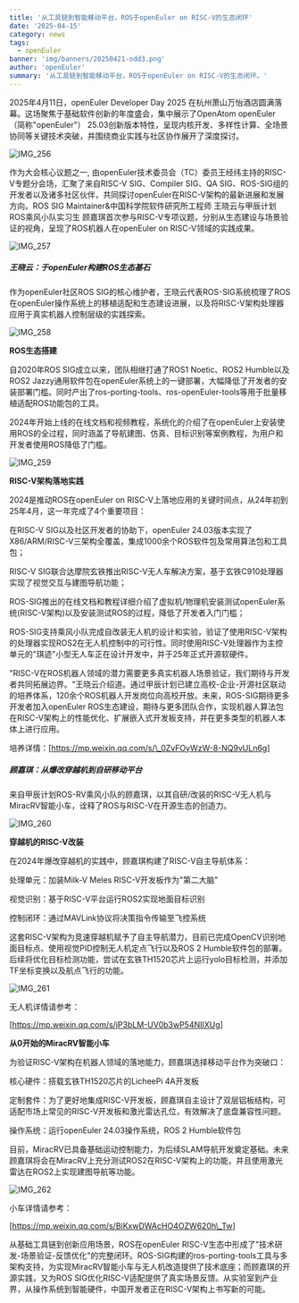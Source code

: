 ```yaml
---
title: '从工具链到智能移动平台，ROS于openEuler on RISC-V的生态闭环'
date: '2025-04-15'
category: news
tags:
  - openEuler
banner: 'img/banners/20250421-odd3.png'
author: 'openEuler'
summary: '从工具链到智能移动平台，ROS于openEuler on RISC-V的生态闭环。'
---
```




2025年4月11日，openEuler Developer Day 2025
在杭州萧山万怡酒店圆满落幕。这场聚焦于基础软件创新的年度盛会，集中展示了OpenAtom
openEuler（简称"openEuler"）
25.03创新版本特性，呈现内核开发、多样性计算、全场景协同等关键技术突破，并围绕商业实践与社区协作展开了深度探讨。

![IMG\_256](./media/image1.png)

作为大会核心议题之一, 由openEuler技术委员会（TC）委员王经纬主持的RISC-V专题分会场，汇聚了来自RISC-V
SIG、Compiler SIG、QA
SIG、ROS-SIG组的开发者以及诸多社区伙伴，共同探讨openEuler在RISC-V架构的最新进展和发展方向。ROS
SIG Maintainer&中国科学院软件研究所工程师
王晓云与甲辰计划ROS乘风小队实习生
顾嘉琪首次参与RISC-V专项议题，分别从生态建设与场景验证的视角，呈现了ROS机器人在openEuler
on RISC-V领域的实践成果。

![IMG\_257](./media/image2.png)

##### **王晓云：于openEuler构建ROS生态基石**

作为openEuler社区ROS
SIG的核心维护者，王晓云代表ROS-SIG系统梳理了ROS在openEuler操作系统上的移植适配和生态建设进展，以及将RISC-V架构处理器应用于真实机器人控制层级的实践探索。

![IMG\_258](./media/image3.png)

**ROS生态搭建**

自2020年ROS SIG成立以来，团队相继打通了ROS1 Noetic、ROS2 Humble以及ROS2
Jazzy通用软件包在openEuler系统上的一键部署，大幅降低了开发者的安装部署门槛。同时产出了ros-porting-tools、ros-openEuler-tools等用于批量移植适配ROS功能包的工具。

2024年开始上线的在线文档和视频教程，系统化的介绍了在openEuler上安装使用ROS的全过程，同时涵盖了导航建图、仿真、目标识别等案例教程，为用户和开发者使用ROS降低了门槛。

![IMG\_259](./media/image4.png)



**RISC-V架构落地实践**

2024是推动ROS在openEuler on
RISC-V上落地应用的关键时间点，从24年初到25年4月，这一年完成了4个重要项目：


在RISC-V SIG以及社区开发者的协助下，openEuler
24.03版本实现了X86/ARM/RISC-V三架构全覆盖，集成1000余个ROS软件包及常用算法包和工具包；



RISC-V
SIG联合达摩院玄铁推出RISC-V无人车解决方案，基于玄铁C910处理器实现了视觉交互与建图导航功能；



ROS-SIG推出的在线文档和教程详细介绍了虚拟机/物理机安装测试openEuler系统(RISC-V架构)以及安装测试ROS的过程，降低了开发者入门门槛；

   

ROS-SIG支持乘风小队完成自改装无人机的设计和实验，验证了使用RISC-V架构的处理器实现ROS2在无人机控制中的可行性。同时使用RISC-V处理器作为主控单元的"琪迹"小型无人车正在设计开发中，并于25年正式开源软硬件。



"RISC-V在ROS机器人领域的潜力需要更多真实机器人场景验证，我们期待与开发者共同拓展边界。"王晓云介绍道。通过甲辰计划已建立高校-企业-开源社区联动的培养体系，120余个ROS机器人开发岗位向高校开放。未来，ROS-SIG期待更多开发者加入openEuler
ROS生态建设，期待与更多团队合作，实现机器人算法包在RISC-V架构上的性能优化、扩展嵌入式开发板支持，并在更多类型的机器人本体上进行应用。

培养详情：[https://mp.weixin.qq.com/s/\_0ZvFOyWzW-8-NQ9vULn6g]

##### **顾嘉琪：从爆改穿越机到自研移动平台**

来自甲辰计划ROS-RV乘风小队的顾嘉琪，以其自研/改装的RISC-V无人机与MiracRV智能小车，诠释了ROS与RISC-V在开源生态的创造力。

![IMG\_260](./media/image5.png)

**穿越机的RISC-V改装**

在2024年爆改穿越机的实践中，顾嘉琪构建了RISC-V自主导航体系：



处理单元：加装Milk-V Meles RISC-V开发板作为\"第二大脑\"



视觉识别：基于RISC-V平台运行ROS2实现地面目标识别



控制闭环：通过MAVLink协议将决策指令传输至飞控系统

 

这套RISC-V架构为竞速穿越机赋予了自主导航潜力，目前已完成OpenCV识别地面目标点、使用视觉PID控制无人机定点飞行以及ROS
2
Humble软件包的部署。后续将优化目标检测功能，尝试在玄铁TH1520芯片上运行yolo目标检测，并添加TF坐标变换以及航点飞行的功能。

![IMG\_261](./media/image6.png)

无人机详情请参考：

[https://mp.weixin.qq.com/s/jP3bLM-UV0b3wP54NIIXUg]

**从0开始的MiracRV智能小车**

为验证RISC-V架构在机器人领域的落地能力，顾嘉琪选择移动平台作为突破口：



核心硬件：搭载玄铁TH1520芯片的LicheePi 4A开发板



定制套件：为了更好地集成RISC-V开发板，顾嘉琪自主设计了双层铝板结构，可适配市场上常见的RISC-V开发板和激光雷达孔位，有效解决了底盘兼容性问题。



操作系统：运行openEuler 24.03操作系统，ROS 2 Humble软件包

 

目前，MiracRV已具备基础运动控制能力，为后续SLAM导航开发奠定基础。未来顾嘉琪将会在MiracRV上充分测试ROS2在RISC-V架构上的功能，并且使用激光雷达在ROS2上实现建图导航等功能。

![IMG\_262](./media/image7.png)

小车详情请参考：

[https://mp.weixin.qq.com/s/BiKxwDWAcHO4OZW620h\_Tw]

从基础工具链到创新应用场景，ROS在openEuler
RISC-V生态中形成了\"技术研发-场景验证-反馈优化\"的完整闭环。ROS-SIG构建的ros-porting-tools工具与多架构支持，为实现MiracRV智能小车与无人机改造提供了技术底座；而顾嘉琪的开源实践，又为ROS
SIG优化RISC-V适配提供了真实场景反馈。从实验室到产业界，从操作系统到智能硬件，中国开发者正在RISC-V架构上书写新的可能。
